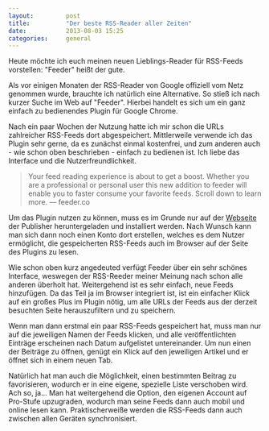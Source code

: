 ```yaml
---
layout:         post
title:          "Der beste RSS-Reader aller Zeiten"
date:           2013-08-03 15:25
categories:     general
---
```


Heute möchte ich euch meinen neuen Lieblings-Reader für RSS-Feeds vorstellen: "Feeder" heißt der gute. 

Als vor einigen Monaten der RSS-Reader von Google offiziell vom Netz genommen wurde, brauchte ich natürlich eine Alternative. So stieß ich nach kurzer Suche im Web auf "Feeder". Hierbei handelt es sich um ein ganz einfach zu bedienendes Plugin für Google Chrome.

Nach ein paar Wochen der Nutzung hatte ich mir schon die URLs zahlreicher RSS-Feeds dort abgespeichert. Mittlerweile verwende ich das Plugin sehr gerne, da es zunächst einmal kostenfrei, und zum anderen auch - wie schon oben beschrieben - einfach zu bedienen ist. Ich liebe das Interface und die Nutzerfreundlichkeit.

> Your feed reading experience is about to get a boost. Whether you are a professional or personal user this new addition to feeder will enable you to faster consume your favorite feeds. Scroll down to learn more. — feeder.co

Um das Plugin nutzen zu können, muss es im Grunde nur auf der [Webseite][1] der Publisher heruntergeladen und installiert werden. Nach Wunsch kann man sich dann noch einen Konto dort erstellen, welches es dem Nutzer ermöglicht, die gespeicherten RSS-Feeds auch im Browser auf der Seite des Plugins zu lesen.

Wie schon oben kurz angedeuted verfügt Feeder über ein sehr schönes Interface, weswegen der RSS-Reeder meiner Meinung nach schon alle anderen überholt hat. Weitergehend ist es sehr einfach, neue Feeds hinzufügen. Da das Teil ja im Browser integriert ist, ist ein einfacher Klick auf ein großes Plus im Plugin nötig, um alle URLs der Feeds aus der derzeit besuchten Seite herauszufiltern und zu speichern.

Wenn man dann erstmal ein paar RSS-Feeds gespeichert hat, muss man nur auf die jeweiligen Namen der Feeds klicken, und alle veröffentlichten Einträge erscheinen nach Datum aufgelistet untereinander. Um nun einen der Beiträge zu öffnen, genügt ein Klick auf den jeweiligen Artikel und er öffnet sich in einem neuen Tab.

Natürlich hat man auch die Möglichkeit, einen bestimmten Beitrag zu favorisieren, wodurch er in eine eigene, spezielle Liste verschoben wird. Ach so, ja... Man hat weitergehend die Option, den eigenen Account auf Pro-Stufe upzugraden, wodurch man seine Feeds dann auch mobil und online lesen kann. Praktischerweiße werden die RSS-Feeds dann auch zwischen allen Geräten synchronisiert.

[1]: http://feeder.co